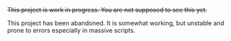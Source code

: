 ~~This project is work in progress. You are not supposed to see this yet.~~

This project has been abandoned. It is somewhat working, but unstable and prone to errors especially in massive scripts.

